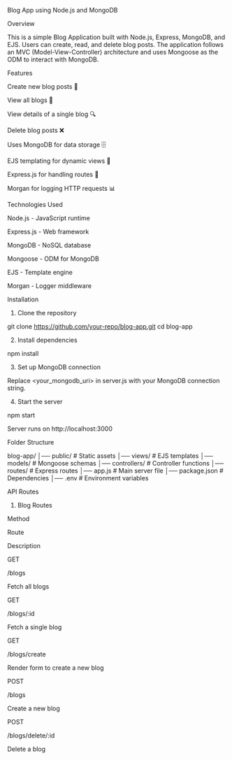 Blog App using Node.js and MongoDB

Overview

This is a simple Blog Application built with Node.js, Express, MongoDB, and EJS. Users can create, read, and delete blog posts. The application follows an MVC (Model-View-Controller) architecture and uses Mongoose as the ODM to interact with MongoDB.

Features

Create new blog posts 📝

View all blogs 📄

View details of a single blog 🔍

Delete blog posts ❌

Uses MongoDB for data storage 🗄️

EJS templating for dynamic views 🎨

Express.js for handling routes 🚀

Morgan for logging HTTP requests 📊

Technologies Used

Node.js - JavaScript runtime

Express.js - Web framework

MongoDB - NoSQL database

Mongoose - ODM for MongoDB

EJS - Template engine

Morgan - Logger middleware

Installation

1. Clone the repository

git clone https://github.com/your-repo/blog-app.git
cd blog-app

2. Install dependencies

npm install

3. Set up MongoDB connection

Replace <your_mongodb_uri> in server.js with your MongoDB connection string.

4. Start the server

npm start

Server runs on http://localhost:3000

Folder Structure

blog-app/
│── public/                     # Static assets
│── views/                      # EJS templates
│── models/                     # Mongoose schemas
│── controllers/                # Controller functions
│── routes/                     # Express routes
│── app.js                      # Main server file
│── package.json                # Dependencies
│── .env                        # Environment variables

API Routes

1. Blog Routes

Method

Route

Description

GET

/blogs

Fetch all blogs

GET

/blogs/:id

Fetch a single blog

GET

/blogs/create

Render form to create a new blog

POST

/blogs

Create a new blog

POST

/blogs/delete/:id

Delete a blog